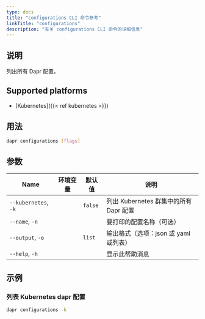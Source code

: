 ```yaml
---
type: docs
title: "configurations CLI 命令参考"
linkTitle: "configurations"
description: "有关 configurations CLI 命令的详细信息"
---
```


## 说明

列出所有 Dapr 配置。

## Supported platforms

- [Kubernetes]({{< ref kubernetes >}})

## 用法

```bash
dapr configurations [flags]
```

## 参数

| Name                 | 环境变量 | 默认值     | 说明                           |
| -------------------- | ---- | ------- | ---------------------------- |
| `--kubernetes`, `-k` |      | `false` | 列出 Kubernetes 群集中的所有 Dapr 配置 |
| `--name`, `-n`       |      |         | 要打印的配置名称（可选）                 |
| `--output`, `-o`     |      | `list`  | 输出格式（选项：json 或 yaml 或列表）     |
| `--help`, `-h`       |      |         | 显示此帮助消息                      |

## 示例

### 列表 Kubernetes dapr 配置
```bash
dapr configurations -k
```
